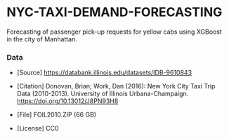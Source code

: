 # NYC-TAXI-DEMAND-FORECASTING
Forecasting of passenger pick-up requests for yellow cabs using XGBoost in the city of Manhattan.

### Data 
- [Source] https://databank.illinois.edu/datasets/IDB-9610843

- [Citation] Donovan, Brian; Work, Dan (2016): New York City Taxi Trip Data (2010-2013). University of Illinois Urbana-Champaign. https://doi.org/10.13012/J8PN93H8

- [File] FOIL2010.ZIP (66 GB)

- [License] CC0
   

